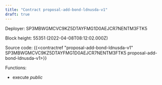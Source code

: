 ```yaml
---
title: "Contract proposal-add-bond-ldnusda-v1"
draft: true
---
```

Deployer: SP3MBWGMCVC9KZ5DTAYFMG1D0AEJCR7NENTM3FTK5


 



Block height: 55351 (2022-04-08T08:12:02.000Z)

Source code: {{<contractref "proposal-add-bond-ldnusda-v1" SP3MBWGMCVC9KZ5DTAYFMG1D0AEJCR7NENTM3FTK5 proposal-add-bond-ldnusda-v1>}}

Functions:

* execute _public_
